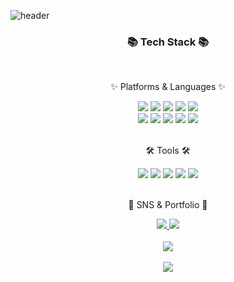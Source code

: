 ![header](https://capsule-render.vercel.app/api?type=waving&color=9bd7fc&height=300&section=header&text=Tromxx%20GitHub&fontSize=70&fontColor=FFFFFF&animation=fadeIn&fontAlignY=38&desc=Welcome!&descAlignY=51&descAlign=62)
<div align=center>
	<h3>📚 Tech Stack 📚</h3>
	<br/>
	<p>✨ Platforms & Languages ✨</p>
	<img src="https://img.shields.io/badge/Java-007396?style=flat&logo=Conda-Forge&logoColor=white" />
	<img src="https://img.shields.io/badge/Python-3776AB?style=flat&logo=python&logoColor=white"/>
	<img src="https://img.shields.io/badge/SpringBoot-6DB33F?style=flat&logo=Spring Boot&logoColor=white" />
	<img src="https://img.shields.io/badge/Oracle%20SQL-F80000?style=flat&logo=Oracle&logoColor=white" />
	<img src="https://img.shields.io/badge/MySQL-4479A1?style=flat&logo=mysql&logoColor=white"/>
	<br/>
	<img src="https://img.shields.io/badge/React-61DAFB?style=flat&logo=React&logoColor=white"/>
	<img src="https://img.shields.io/badge/HTML5-E34F26?style=flat&logo=html5&logoColor=white"/>
	<img src="https://img.shields.io/badge/JavaScript-F7DF1E?style=flat&logo=javascript&logoColor=white"/>
	<img src="https://img.shields.io/badge/CSS3-1572B6?style=flat&logo=css3&logoColor=white"/>
	<img src="https://img.shields.io/badge/Styled Components-DB7093?style=flat&logo=styledcomponents&logoColor=white"/>
	<br/>
	<br/>
	<p> 🛠 Tools 🛠 </p>
	<img src="https://img.shields.io/badge/Intellij IDEA-000000?style=flat&logo=intellijidea&logoColor=white"/>
	<img src="https://img.shields.io/badge/Visual Studio Code-007ACC?style=flat&logo=visualstudiocode&logoColor=white"/>
	<img src="https://img.shields.io/badge/GitHub-181717?style=flat&logo=GitHub&logoColor=white" />
	<img src="https://img.shields.io/badge/Apache Tomcat-F8DC75?style=flat&logo=apachetomcat&logoColor=white" />
	<img src="https://img.shields.io/badge/AWS-232F3E?style=flat&logo=amazonaws&logoColor=white" />
	<br/>
	<br/>
	<p>🎨 SNS & Portfolio 🎨</p>
	<a href="">
		<img src="https://img.shields.io/badge/Portfolio-FF3633?style=flat&logo=Micro.blog&logoColor=white" />
	</a>
	<a href="mailto:husik927@gmail.com">
		<img src="https://img.shields.io/badge/Mail-30B980?style=flat&logo=Gmail&logoColor=white" />
	</a>

</div>
<br/>
<div align="center">
  <img src="https://github-readme-stats.vercel.app/api/top-langs/?username=tromxx&exclude_repo=tromxx.github.io&layout=compact&theme=tokyonight"/>
	<br/>
	<br/>
<img src="https://github-readme-stats.vercel.app/api?username=tromxx&show_icons=true">
</div>


